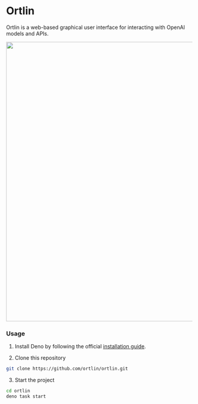 # Ortlin
Ortlin is a web-based graphical user interface for interacting with OpenAI
models and APIs.

<img src="https://github.com/user-attachments/assets/47ca7feb-5bbc-413a-b8fd-0d6909b19e62" width="756" />

### Usage

1. Install Deno by following the official
   [installation guide](https://docs.deno.com/runtime/getting_started/installation/#download-and-install).

2. Clone this repository

```sh
git clone https://github.com/ortlin/ortlin.git
```

3. Start the project

```sh
cd ortlin
deno task start
```



